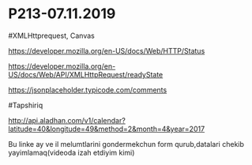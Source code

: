 # P213-07.11.2019

#XMLHttprequest, Canvas

https://developer.mozilla.org/en-US/docs/Web/HTTP/Status

https://developer.mozilla.org/en-US/docs/Web/API/XMLHttpRequest/readyState

https://jsonplaceholder.typicode.com/comments

#Tapshiriq

http://api.aladhan.com/v1/calendar?latitude=40&longitude=49&method=2&month=4&year=2017

Bu linke ay ve il melumtlarini gondermekchun form qurub,datalari chekib yayimlamaq(videoda izah etdiyim kimi)

